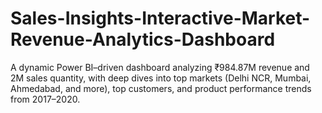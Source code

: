 # Sales-Insights-Interactive-Market-Revenue-Analytics-Dashboard
A dynamic Power BI–driven dashboard analyzing ₹984.87M revenue and 2M sales quantity, with deep dives into top markets (Delhi NCR, Mumbai, Ahmedabad, and more), top customers, and product performance trends from 2017–2020.
